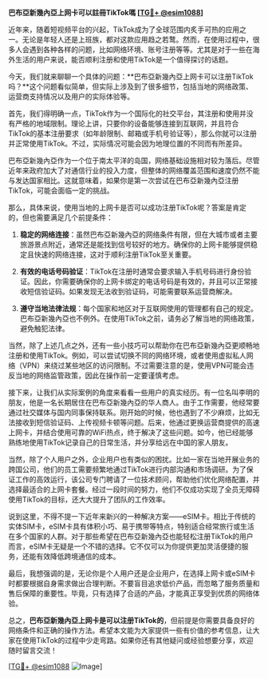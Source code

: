 **巴布亞新幾內亞上网卡可以註冊TikTok嗎 [[TG💪+ @esim1088](https://t.me/s/esim1088)]**

近年来，随着短视频平台的兴起，TikTok成为了全球范围内炙手可热的应用之一。无论是年轻人还是上班族，都对这款应用趋之若鹜。然而，在使用过程中，很多人会遇到各种各样的问题，比如网络环境、账号注册等等。尤其是对于一些在海外生活的用户来说，能否顺利注册和使用TikTok是一个值得探讨的话题。

今天，我们就来聊聊一个具体的问题：**巴布亞新幾內亞上网卡可以注册TikTok吗？**这个问题看似简单，但实际上涉及到了很多细节，包括当地的网络政策、运营商支持情况以及用户的实际体验等。

首先，我们得明确一点，TikTok作为一个国际化的社交平台，其注册和使用并没有严格的地域限制。理论上讲，只要你的设备能够连接到互联网，并且符合TikTok的基本注册要求（如年龄限制、邮箱或手机号验证等），那么你就可以注册并正常使用TikTok。不过，实际情况可能会因为地理位置的不同而有所差异。

巴布亞新幾內亞作为一个位于南太平洋的岛国，网络基础设施相对较为落后。尽管近年来政府加大了对通信行业的投入力度，但整体的网络覆盖范围和速度仍然不能与发达国家相比。这就意味着，如果你是第一次尝试在巴布亞新幾內亞注册TikTok，可能会面临一定的挑战。

那么，具体来说，使用当地的上网卡是否可以成功注册TikTok呢？答案是肯定的，但也需要满足几个前提条件：

1. **稳定的网络连接**：虽然巴布亞新幾內亞的网络条件有限，但在大城市或者主要旅游景点附近，通常还是能找到信号较好的地方。确保你的上网卡能够提供稳定且快速的网络连接，这对于顺利注册TikTok至关重要。

2. **有效的电话号码验证**：TikTok在注册时通常会要求输入手机号码进行身份验证。因此，你需要确保你的上网卡绑定的电话号码是有效的，并且可以正常接收短信验证码。如果发现无法收到验证码，可能需要联系运营商解决。

3. **遵守当地法律法规**：每个国家和地区对于互联网使用的管理都有自己的规定。巴布亞新幾內亞也不例外。在使用TikTok之前，请务必了解当地的网络政策，避免触犯法律。

当然，除了上述几点之外，还有一些小技巧可以帮助你在巴布亞新幾內亞更顺畅地注册和使用TikTok。例如，可以尝试切换不同的网络环境，或者使用虚拟私人网络（VPN）来绕过某些地区的访问限制。不过需要注意的是，使用VPN可能会违反当地的网络监管政策，因此在操作前一定要谨慎考虑。

接下来，让我们从实际案例的角度来看看一些用户的真实经历。有一位名叫李明的朋友，他是一名长期居住在巴布亞新幾內亞的华人商人。由于工作需要，他经常要通过社交媒体与国内同事保持联系。刚开始的时候，他也遇到了不少麻烦，比如无法接收到短信验证码、上传视频卡顿等问题。后来，他通过更换运营商提供的高速上网卡，并结合使用可靠的WiFi热点，终于解决了这些问题。如今，他已经能够熟练地使用TikTok记录自己的日常生活，并分享给远在中国的家人朋友。

当然，除了个人用户之外，企业用户也有类似的困扰。比如一家在当地开展业务的跨国公司，他们的员工需要频繁地通过TikTok进行内部沟通和市场调研。为了保证工作的高效运行，该公司专门聘请了一位技术顾问，帮助他们优化网络配置，并选择最适合的上网卡套餐。经过一段时间的努力，他们不仅成功实现了全员无障碍使用TikTok的目标，还大大提升了团队的工作效率。

说到这里，不得不提一下近年来新兴的一种解决方案——eSIM卡。相比于传统的实体SIM卡，eSIM卡具有体积小巧、易于携带等特点，特别适合经常旅行或生活在多个国家的人群。对于那些希望在巴布亞新幾內亞也能轻松注册TikTok的用户而言，eSIM卡无疑是一个不错的选择。它不仅可以为你提供更加灵活便捷的服务，还能有效降低跨境通信的成本。

最后，我想强调的是，无论你是个人用户还是企业用户，在选择上网卡或eSIM卡时都要根据自身需求做出合理判断。不要盲目追求低价产品，而忽略了服务质量和售后保障的重要性。毕竟，只有选择了合适的产品，才能真正享受到优质的网络体验。

总之，**巴布亞新幾內亞上网卡是可以注册TikTok的**，但前提是你需要具备良好的网络条件和正确的操作方法。希望本文能为大家提供一些有价值的参考信息，让大家在使用TikTok的过程中少走弯路。如果你还有其他疑问或经验想要分享，欢迎随时留言交流！

[[TG💪+ @esim1088](https://t.me/s/esim1088) ![Image](https://i.postimg.cc/4NQfJmqS/Snipaste-2025-05-13-00-14-12.png)]